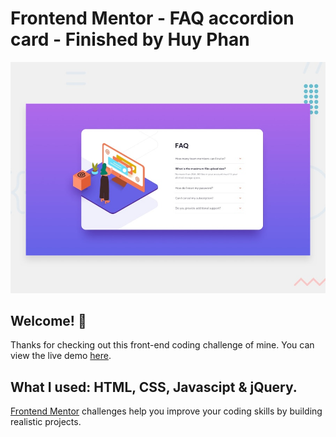 # Frontend Mentor - FAQ accordion card - Finished by Huy Phan

![Design preview for the FAQ accordion card coding challenge](./design/desktop-preview.jpg)

## Welcome! 👋

Thanks for checking out this front-end coding challenge of mine. You can view the live demo [here](https://huyphan2210.github.io/faq-accordion-card/).

## What I used: HTML, CSS, Javascipt & jQuery.

[Frontend Mentor](https://www.frontendmentor.io) challenges help you improve your coding skills by building realistic projects.
